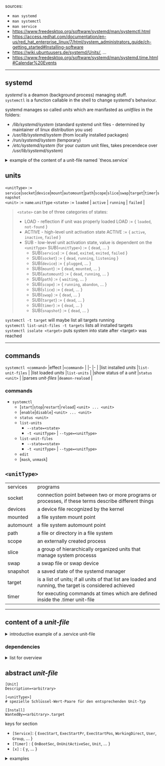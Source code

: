sources:
+ `man systemd`
+ `man systemctl`
+ `man service`
+ https://www.freedesktop.org/software/systemd/man/systemctl.html
+ https://access.redhat.com/documentation/en-us/red_hat_enterprise_linux/7/html/system_administrators_guide/ch-getting_started#Installing-software
+ https://wiki.ubuntuusers.de/systemd/Units/, ...
+ https://www.freedesktop.org/software/systemd/man/systemd.time.html#Calendar%20Events

---
## systemd

*systemd* is a deamon (background process) managing stuff.  
`systemctl` is a function callable in the shell to change systemd's behaviour.

systemd manages so called *units* which are manifasted as _unitfiles_ in the folders:
* */lib/systemd/system* (standard systemd unit files - determined by maintainer of linux distribution you use)
* */usr/lib/systemd/system* (from locally installed packages)
* */run/systemd/system* (temporary)
* */etc/systemd/system* (for your custom unit files, takes precendece over */usr/lib/systemd/system*)

<details><summary>example of the content of a unit-file named `theos.service`</summary>

```EDITOR
[Unit]
Description=Something
After=network-up.target

[Service]
ExecStart=/usr/local/bin/theosProgram

[Install]
WantedBy=multi-usr.target
```

<details><summary>explaination</summary>

|code																			| effect|
|-																				| -|
|`After=network-up.target`								| loads the *unitfile* containing this code after _network-up.target_|
|`ExecStart=/usr/local/bin/theosProgram`	| execute the program in the given path if this unit is called to start|
|`WantedBy=multi-usr.target`							| the *target* at which this process described in the _unitfile_ will be loaded|
|-																				| -|

</details>

</details>


## units
`<unitType>` := `service`|`socket`|`device`|`mount`|`automount`|`path`|`scope`|`slice`|`swap`|`target`|`timer`|`snapshot`    
`<unit>` := `name`.`unitType`
`<state>` := `loaded` | `active` | `running` | `failed` | 
> `<state>` can be of three categories of states:
> 	+ LOAD - reflection if unit was properly loaded LOAD := { `loaded`, `not-found` }
> 	+ ACTIVE - high-level unit activation state ACTIVE := { `active`, `inactive`, `failed` }
> 	+ SUB - low-level unit activation state, value is dependent on the `<unitType>` SUB(`<unitType>`) := { `dead`, ... }
>		+ SUB(`service`) 	:= { `dead`, `exited`, `exited`, `failed` }
>		+ SUB(`socket`) 	:= { `dead`, `running`, `listening` }
>		+ SUB(`device`) 	:= { `plugged`, ... }
>		+ SUB(`mount`) 		:= { `dead`, `mounted`, ... }
>		+ SUB(`automount`) 	:= { `dead`, `running`, ... }
>		+ SUB(`path`) 		:= { `waiting`, ... }
>		+ SUB(`scope`) 		:= { `running`, `abandon`, ... }
>		+ SUB(`slice`) 		:= { `dead`, ... }
>		+ SUB(`swap`) 		:= { `dead`, ... }
>		+ SUB(`target`) 	:= { `dead`, ... }
>		+ SUB(`timer`) 		:= { `dead`, ... }
>		+ SUB(`snapshot`) 	:= { `dead`, ... }




`systemctl -t target` will maybe list all targets running  
`systemctl list-unit-files -t targets` lists all installed targets  
`systemctl isolate <target>` puts system into state after \<target\> was reached  


---


## commands
```systemctl <command>```
|effect													|`<command>`			|
|-															|-						|
|list installed *units*					|```list-unit-files```	|
|list loaded *units*						|```list-units```		|
|show status of a *unit* 				|```status <unit>```	|
|parses *unit-files*						|```deamon-reaload```	|
### commands
+ `systemctl`
	+ [`start`|`stop`|`restart`|`reload`] `<unit> ... <unit>`
	+ [`enable`|`disable`] `<unit> ... <unit>`
	+ `status <unit>`
	+ `list-units`
		+ `--state=<state>`
		+ `-t <unitType>` | `--type=<unitType>`
	+ `list-unit-files`
		+ `--state=<state>`
		+ `-t <unitType>` | `--type=<unitType>`
	+ `edit`
	+ [`mask`, `unmask`]


## `<unitType>`

|   				|   |
| - 				| - |
| services  | programs |
| socket 		|connection point between two or more programs or processes, if these terms describe different things |
| devices		| a device file recognized by the kernel |
| mounted		| a file system mount point |
| automount	| a file system automount point |
| path 			| a file or directory in a file system |
| scope			| an externally created process |
| slice			| a group of hierarchically organized units that manage system processs |
| swap			| a swap file or swap device |
| snapshot	| a saved state of the systemd manager |
| target 		| is a list of units; if all units of that list are loaded and running, the target is considered achieved  |
| timer 		| for executing commands at times which are defined inside the .timer unit-file |

---
## content of a *unit-file*

<details><summary>introductive example of a .service unit-file</summary>

```EDITOR
[Unit]
Description=Something
After=network-up.target

[Service]
ExecStart=/usr/local/bin/theosProgram

[Install]
WantedBy=multi-usr.target
```
and its meaning
|code									|effect|
|-										|-|
|`After=network-up.target`				|loads the *unitfile* containing this code after _network-up.target_|
|`ExecStart=/usr/local/bin/theosProgram`|execute the program in the given path if this unit is called to start|
|`WantedBy=multi-usr.target`			|the *target* at which this process described in the _unitfile_ will be loaded|
|-										|-|
</details>

### dependencies
<details><summary>list for overview</summary>

|														||
|-													|-|
|`Wants=<name>.service`			|please acitvate (i.e. start) *service* mentioned in *unitfile* containing this command in parallel with `<name>.service`|
|`WantedBy=<name>.target`		|please load *unitfile* containing this declaration in parallel with all the other mentioned *units* inside `<name>.target`|
|`Requires=<name>.target`		|must activate in parallel|
|`RequiredBy=<name>.target`	|must activate in parallel|
|`Before=<name>.target`			|must be activated before `<name>.target`|
|`After=<name>.target`			|must be activated after `<name>.target`|
|-													|-|
|-													|-|


</details>

## abstract *unit-file*
```
[Unit]
Description=<arbitrary>

[<unitType>]
# spezielle Schlüssel-Wert-Paare für den entsprechenden Unit-Typ

[Install]
WantedBy=<arbitrary>.target
```

keys for section
+ `[Service]`: { `ExecStart`, `ExecStartPr`, `ExecStartPos`, `WorkingDirect`, `User`, `Group`, ... }
+ `[Timer]` : { `OnBootSec`, `OnUnitActiveSec`, `Unit`, ... }
+ `[x]` : { `y`, ... }

<details><summary>examples</summary>

<details><summary>.service</summary>

```
[Unit]
Description=Something
After=network-up.target

[Service]
ExecStart=/usr/local/bin/theosProgram

[Install]
WantedBy=multi-usr.target
```
</details>

<details><summary>.timer</summary>

```
[Unit]
Description=Eine kurze Beschreibung des Timers

[Timer]
OnBootSec=2min
OnUnitActiveSec=5min
Unit=name_der_zu_startenden_unit.service

[Install]
WantedBy=multi-user.target
```

</details>

<details><summary>x</summary>


</details>

<details><summary>x</summary>


</details>

</details>